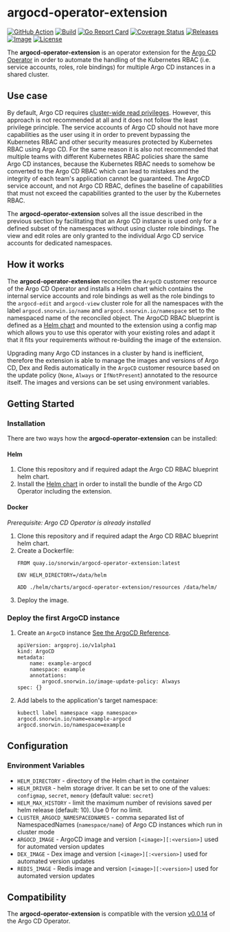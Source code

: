 # argocd-operator-extension
[![GitHub Action](https://img.shields.io/badge/GitHub-Action-blue)](https://github.com/features/actions)
[![Build](https://img.shields.io/github/workflow/status/snorwin/argocd-operator-extension/CI?label=build&logo=github)](https://github.com/snorwin/argocd-operator-extension/actions)
[![Go Report Card](https://goreportcard.com/badge/github.com/snorwin/argocd-operator-extension)](https://goreportcard.com/report/github.com/snorwin/argocd-operator-extension)
[![Coverage Status](https://coveralls.io/repos/github/snorwin/argocd-operator-extension/badge.svg?branch=main)](https://coveralls.io/github/snorwin/argocd-operator-extension?branch=main)
[![Releases](https://img.shields.io/github/v/release/snorwin/argocd-operator-extension)](https://github.com/snorwin/argocd-operator-extension/releases)
[![Image](https://img.shields.io/badge/image_repository-quay.io-blue)](https://quay.io/repository/snorwin/argocd-operator-extension?tab=tags)
[![License](https://img.shields.io/badge/License-Apache%202.0-blue.svg)](https://opensource.org/licenses/Apache-2.0)

The **argocd-operator-extension** is an operator extension for the [Argo CD Operator](https://argocd-operator.readthedocs.io/) in order to automate the handling of the Kubernetes RBAC (i.e. service accounts, roles, role bindings) for multiple Argo CD instances in a shared cluster.

## Use case
By default, Argo CD requires [cluster-wide read privileges](https://argoproj.github.io/argo-cd/operator-manual/security/). 
However, this approach is not recommended at all and it does not follow the least privilege principle.
The service accounts of Argo CD should not have more capabilities as the user using it in order to prevent bypassing the Kubernetes RBAC and other security measures protected by Kubernetes RBAC using Argo CD.
For the same reason it is also not recommended that multiple teams with different Kubernetes RBAC policies share the same Argo CD instances, because the Kubernetes RBAC needs to somehow be converted to the Argo CD RBAC which can lead to mistakes and the integrity of each team's application cannot be guaranteed.
The ArgoCD service account, and not Argo CD RBAC, defines the baseline of capabilities that must not exceed the capabilities granted to the user by the Kubernetes RBAC.

The **argocd-operator-extension** solves all the issue described in the previous section by facilitating that an Argo CD instance is used only for a defined subset of the namespaces without using cluster role bindings. The view and edit roles are only granted to the individual Argo CD service accounts for dedicated namespaces.

## How it works
The **argocd-operator-extension** reconciles the `ArgoCD` customer resource of the Argo CD Operator and installs a Helm chart which contains the internal service accounts and role bindings as well as the role bindings to the `argocd-edit` and `argocd-view` cluster role for all the namespaces with the label `argocd.snorwin.io/name` and `argocd.snorwin.io/namespace` set to the namespaced name of the reconciled object.
The ArgoCD RBAC blueprint is defined as a [Helm chart](helm/charts/argocd-operator-extension/resources) and mounted to the extension using a config map which allows you to use this operator with your existing roles and adapt it that it fits your requirements without re-building the image of the extension.

Upgrading many Argo CD instances in a cluster by hand is inefficient, therefore the extension is able to manage the images and versions of Argo CD, Dex and Redis automatically in the `ArgoCD` customer resource based on the update policy (`None`, `Always` or `IfNotPresent`) annotated to the resource itself. The images and versions can be set using environment variables. 

## Getting Started
### Installation
There are two ways how the **argocd-operator-extension** can be installed:
#### Helm
1. Clone this repository and if required adapt the Argo CD RBAC blueprint helm chart.
2. Install the [Helm chart](helm/) in order to install the bundle of the Argo CD Operator including the extension.

#### Docker
_Prerequisite: Argo CD Operator is already installed_
1. Clone this repository and if required adapt the Argo CD RBAC blueprint helm chart.
2. Create a Dockerfile:
    ```
    FROM quay.io/snorwin/argocd-operator-extension:latest
    
    ENV HELM_DIRECTORY=/data/helm
    
    ADD ./helm/charts/argocd-operator-extension/resources /data/helm/
    ```
3. Deploy the image.

### Deploy the first ArgoCD instance
1. Create an `ArgoCD` instance [See the ArgoCD Reference](https://argocd-operator.readthedocs.io/en/latest/reference/argocd/).
    ```
    apiVersion: argoproj.io/v1alpha1
    kind: ArgoCD
    metadata:
        name: example-argocd
        namespace: example
        annotations:
            argocd.snorwin.io/image-update-policy: Always
    spec: {}
    ```
2. Add labels to the application's target namespace:
    ```
    kubectl label namespace <app namespace> argocd.snorwin.io/name=example-argocd argocd.snorwin.io/namespace=example
    ```
 
 ## Configuration
 ### Environment Variables
 - `HELM_DIRECTORY` - directory of the Helm chart in the container
 - `HELM_DRIVER` - helm storage driver. It can be set to one of the values: `configmap`, `secret`, `memory` (default value: `secret`)
 - `HELM_MAX_HISTORY` - limit the maximum number of revisions saved per helm release (default: 10). Use 0 for no limit.
 - `CLUSTER_ARGOCD_NAMESPACEDNAMES` - comma separated list of NamespacedNames (`namespace/name`) of Argo CD instances which run in cluster mode
 - `ARGOCD_IMAGE` - ArgoCD image and version `[<image>][:<version>]` used for automated version updates
 - `DEX_IMAGE` - Dex image and version `[<image>][:<version>]` used for automated version updates
 - `REDIS_IMAGE` - Redis image and version `[<image>][:<version>]` used for automated version updates
 
 ## Compatibility
 The **argocd-operator-extension** is compatible with the version [v0.0.14](https://github.com/argoproj-labs/argocd-operator/releases/tag/v0.0.14) of the Argo CD Operator.
